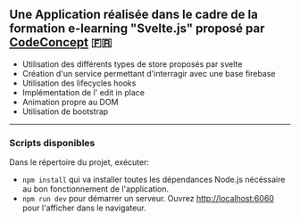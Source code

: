 ## Une Application réalisée dans le cadre de la formation e-learning "Svelte.js" proposé par [CodeConcept](https://codeconcept.teachable.com/)  :fr:

- Utilisation des différents types de store proposés par svelte
- Création d'un service permettant d'interragir avec une base firebase
- Utilisation des lifecycles hooks
- Implémentation de l' edit in place
- Animation propre au DOM
- Utilisation de bootstrap



---

### Scripts disponibles

Dans le répertoire du projet, exécuter:
-  `npm install` qui va installer toutes les dépendances Node.js nécéssaire au bon fonctionnement de l'application.
-  `npm run dev` pour démarrer un serveur. Ouvrez [http://localhost:6060](http://localhost:5000) pour l'afficher dans le navigateur.
```
